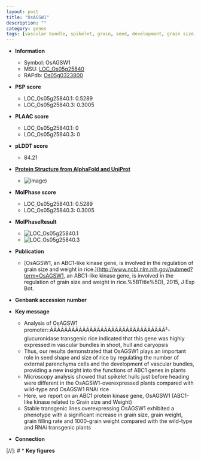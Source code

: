 ```yaml
---
layout: post
title: "OsAGSW1"
description: ""
category: genes
tags: [vascular bundle, spikelet, grain, seed, development, grain size, grain filling, grain weight, Kinase]
---
```


* **Information**  
    + Symbol: OsAGSW1  
    + MSU: [LOC_Os05g25840](http://rice.plantbiology.msu.edu/cgi-bin/ORF_infopage.cgi?orf=LOC_Os05g25840)  
    + RAPdb: [Os05g0323800](http://rapdb.dna.affrc.go.jp/viewer/gbrowse_details/irgsp1?name=Os05g0323800)  

* **PSP score**  
    + LOC_Os05g25840.1: 0.5289 
    + LOC_Os05g25840.3: 0.3005 

* **PLAAC score**  
    + LOC_Os05g25840.1: 0 
    + LOC_Os05g25840.3: 0 

* **pLDDT score**
    + 84.21

* **[Protein Structure from AlphaFold and UniProt](https://www.uniprot.org/uniprotkb/A0A0P0WKQ1/entry#structure)**
    + ![image](https://ricepsp.github.io/images/A/AF-A0A0P0WKQ1-F1.png))

* **MolPhase score**
    + LOC_Os05g25840.1: 0.5289
    + LOC_Os05g25840.3: 0.3005

* **MolPhaseResult**
    + ![LOC_Os05g25840.1](https://ricepsp.github.io/pictures/LOC_Os05g/LOC_Os05g25840.1.png)
    + ![LOC_Os05g25840.3](https://ricepsp.github.io/pictures/LOC_Os05g/LOC_Os05g25840.3.png)

* **Publication**  
    + [OsAGSW1, an ABC1-like kinase gene, is involved in the regulation of grain size and weight in rice.](http://www.ncbi.nlm.nih.gov/pubmed?term=OsAGSW1, an ABC1-like kinase gene, is involved in the regulation of grain size and weight in rice.%5BTitle%5D), 2015, J Exp Bot.

* **Genbank accession number**  

* **Key message**  
    + Analysis of OsAGSW1 promoter::ÃÂÃÂÃÂÃÂÃÂÃÂÃÂÃÂÃÂÃÂÃÂÃÂÃÂÃÂÃÂÃÂ²-glucuronidase transgenic rice indicated that this gene was highly expressed in vascular bundles in shoot, hull and caryopsis
    + Thus, our results demonstrated that OsAGSW1 plays an important role in seed shape and size of rice by regulating the number of external parenchyma cells and the development of vascular bundles, providing a new insight into the functions of ABC1 genes in plants
    + Microscopy analysis showed that spikelet hulls just before heading were different in the OsAGSW1-overexpressed plants compared with wild-type and OsAGSW1 RNAi rice
    + Here, we report on an ABC1 protein kinase gene, OsAGSW1 (ABC1-like kinase related to Grain size and Weight)
    + Stable transgenic lines overexpressing OsAGSW1 exhibited a phenotype with a significant increase in grain size, grain weight, grain filling rate and 1000-grain weight compared with the wild-type and RNAi transgenic plants

* **Connection**  

[//]: # * **Key figures**  


